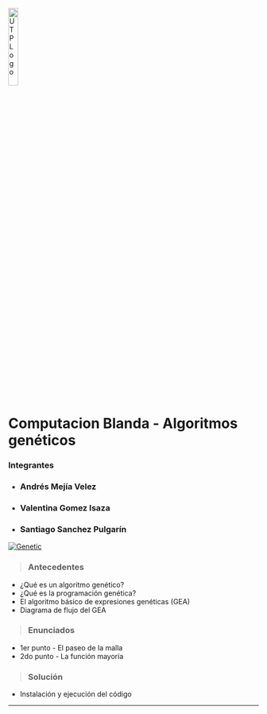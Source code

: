 <a href="http://utp.edu.co"><img src="https://upload.wikimedia.org/wikipedia/commons/2/2c/Logo_U.T.P.png" title="UTPLogo" alt="UTPLogo" width="20%" height="20%"></a>

# Computacion Blanda - Algoritmos genéticos

### Integrantes

- <h3>Andrés Mejía Velez</h3>
- <h3>Valentina Gomez Isaza</h3>
- <h3>Santiago Sanchez Pulgarín</h3>


<a href="https://planetachatbot.com/entendiendo-los-algoritmos-gen%C3%A9ticos-un-caso-de-uso-en-el-entorno-organizacional-a745c157fa8c"><img src="https://miro.medium.com/max/700/1*QlX_DwTAY9Q7UDS3tFb9sg.png" title="Genetic" alt="Genetic"></a>

> <h3> Antecedentes </h3>

- ¿Qué es un algoritmo genético?
- ¿Qué es la programación genética?
- El algoritmo básico de expresiones genéticas (GEA)
- Diagrama de flujo del GEA

> <h3> Enunciados </h3>

- 1er punto - El paseo de la malla
- 2do punto - La función mayoría

> <h3> Solución</h3>

- Instalación y ejecución del código

---
